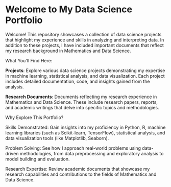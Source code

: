 # Welcome to My Data Science Portfolio

Welcome! This repository showcases a collection of data science projects that highlight my experience and skills in analyzing and interpreting data. In addition to these projects, I have included important documents that reflect my research background in Mathematics and Data Science.

What You'll Find Here:

**Projects**: Explore various data science projects demonstrating my expertise in machine learning, statistical analysis, and data visualization. Each project includes detailed documentation, code, and insights gained from the analysis.

**Research Documents**: Documents reflecting my research experience in Mathematics and Data Science. These include research papers, reports, and academic writings that delve into specific topics and methodologies.

Why Explore This Portfolio?

Skills Demonstrated: Gain insights into my proficiency in Python, R, machine learning libraries (such as Scikit-learn, TensorFlow), statistical analysis, and data visualization tools (like Matplotlib, Seaborn).

Problem Solving: See how I approach real-world problems using data-driven methodologies, from data preprocessing and exploratory analysis to model building and evaluation.

Research Expertise: Review academic documents that showcase my research capabilities and contributions to the fields of Mathematics and Data Science.
